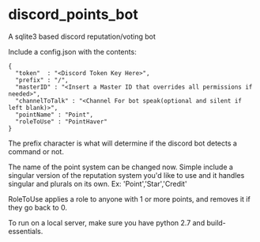 # discord_points_bot
A sqlite3 based discord reputation/voting bot


Include a config.json with the contents:

```
{
  "token"  : "<Discord Token Key Here>",
  "prefix" : "/",
  "masterID" : "<Insert a Master ID that overrides all permissions if needed>",
  "channelToTalk" : "<Channel For bot speak(optional and silent if left blank)>",
  "pointName" : "Point",
  "roleToUse" : "PointHaver"
}
```
The prefix character is what will determine if the discord bot detects a command or not. 

The name of the point system can be changed now. Simple include a singular version of the reputation system you'd like to use and it handles singular and plurals on its own. Ex: 'Point','Star','Credit'

RoleToUse applies a role to anyone with 1 or more points, and removes it if they go back to 0.

To run on a local server, make sure you have python 2.7 and build-essentials.
